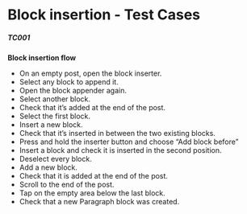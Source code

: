 
# Block insertion - Test Cases


##### TC001

**Block insertion flow**

- On an empty post, open the block inserter.
- Select any block to append it.
- Open the block appender again.
- Select another block.
- Check that it’s added at the end of the post.
- Select the first block.
- Insert a new block.
- Check that it’s inserted in between the two existing blocks.
- Press and hold the inserter button and choose “Add block before”
- Insert a block and check it is inserted in the second position.
- Deselect every block.
- Add a new block.
- Check that it is added at the end of the post.
- Scroll to the end of the post.
- Tap on the empty area below the last block.
- Check that a new Paragraph block was created.



